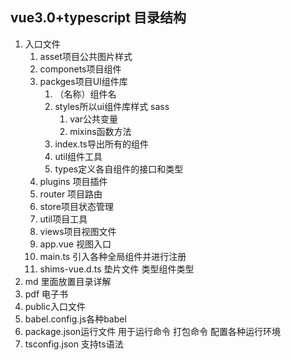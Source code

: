 ## vue3.0+typescript 目录结构

1. 入口文件
   1. asset项目公共图片样式
   2. componets项目组件
   3. packges项目UI组件库
      1. （名称）组件名
      2. styles所以ui组件库样式 sass
         1. var公共变量
         2.  mixins函数方法
      3. index.ts导出所有的组件
      4. util组件工具
      5. types定义各自组件的接口和类型
   4. plugins 项目插件
   5. router 项目路由
   6. store项目状态管理
   7. util项目工具
   8. views项目视图文件
   9. app.vue 视图入口
   10. main.ts 引入各种全局组件并进行注册
   11. shims-vue.d.ts 垫片文件 类型组件类型
2. md 里面放置目录详解
3. pdf 电子书
4. public入口文件
5. babel.config.js各种babel
6. package.json运行文件 用于运行命令 打包命令 配置各种运行环境
7. tsconfig.json 支持ts语法